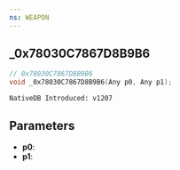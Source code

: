 ```yaml
---
ns: WEAPON
---
```

## _0x78030C7867D8B9B6

```c
// 0x78030C7867D8B9B6
void _0x78030C7867D8B9B6(Any p0, Any p1);
```

```
NativeDB Introduced: v1207
```

## Parameters
* **p0**:
* **p1**:
